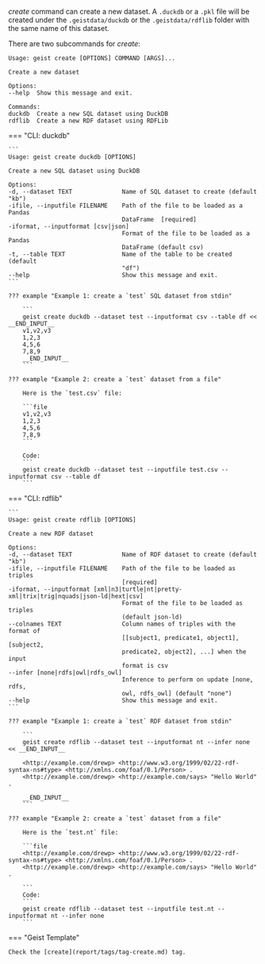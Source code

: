 *create* command can create a new dataset. A `.duckdb` or a `.pkl` file will be created under the `.geistdata/duckdb` or the `.geistdata/rdflib` folder with the same name of this dataset.

There are two subcommands for *create*:
```
Usage: geist create [OPTIONS] COMMAND [ARGS]...

Create a new dataset

Options:
--help  Show this message and exit.

Commands:
duckdb  Create a new SQL dataset using DuckDB
rdflib  Create a new RDF dataset using RDFLib
```

=== "CLI: duckdb"

    ```
    Usage: geist create duckdb [OPTIONS]

    Create a new SQL dataset using DuckDB

    Options:
    -d, --dataset TEXT              Name of SQL dataset to create (default "kb")
    -ifile, --inputfile FILENAME    Path of the file to be loaded as a Pandas
                                    DataFrame  [required]
    -iformat, --inputformat [csv|json]
                                    Format of the file to be loaded as a Pandas
                                    DataFrame (default csv)
    -t, --table TEXT                Name of the table to be created (default
                                    "df")
    --help                          Show this message and exit.
    ```

    ??? example "Example 1: create a `test` SQL dataset from stdin"

        ```
        geist create duckdb --dataset test --inputformat csv --table df << __END_INPUT__
        v1,v2,v3
        1,2,3
        4,5,6
        7,8,9
        __END_INPUT__
        ```
    
    ??? example "Example 2: create a `test` dataset from a file"
        
        Here is the `test.csv` file:

        ```file
        v1,v2,v3
        1,2,3
        4,5,6
        7,8,9
        ```

        Code:
        ```
        geist create duckdb --dataset test --inputfile test.csv --inputformat csv --table df
        ```

=== "CLI: rdflib"

    ```
    Usage: geist create rdflib [OPTIONS]

    Create a new RDF dataset

    Options:
    -d, --dataset TEXT              Name of RDF dataset to create (default "kb")
    -ifile, --inputfile FILENAME    Path of the file to be loaded as triples
                                    [required]
    -iformat, --inputformat [xml|n3|turtle|nt|pretty-xml|trix|trig|nquads|json-ld|hext|csv]
                                    Format of the file to be loaded as triples
                                    (default json-ld)
    --colnames TEXT                 Column names of triples with the format of
                                    [[subject1, predicate1, object1], [subject2,
                                    predicate2, object2], ...] when the input
                                    format is csv
    --infer [none|rdfs|owl|rdfs_owl]
                                    Inference to perform on update [none, rdfs,
                                    owl, rdfs_owl] (default "none")
    --help                          Show this message and exit.
    ```

    ??? example "Example 1: create a `test` RDF dataset from stdin"

        ```
        geist create rdflib --dataset test --inputformat nt --infer none << __END_INPUT__

        <http://example.com/drewp> <http://www.w3.org/1999/02/22-rdf-syntax-ns#type> <http://xmlns.com/foaf/0.1/Person> .
        <http://example.com/drewp> <http://example.com/says> "Hello World" .

        __END_INPUT__
        ```
    
    ??? example "Example 2: create a `test` dataset from a file"

        Here is the `test.nt` file:

        ```file
        <http://example.com/drewp> <http://www.w3.org/1999/02/22-rdf-syntax-ns#type> <http://xmlns.com/foaf/0.1/Person> .
        <http://example.com/drewp> <http://example.com/says> "Hello World" .

        ```
        Code:
        ```
        geist create rdflib --dataset test --inputfile test.nt --inputformat nt --infer none
        ```

=== "Geist Template"
    
    Check the [create](report/tags/tag-create.md) tag.
